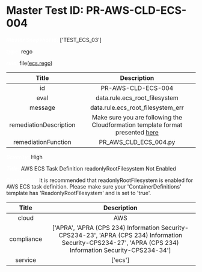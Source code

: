 



# Master Test ID: PR-AWS-CLD-ECS-004


***<font color="white">Master Snapshot Id:</font>*** ['TEST_ECS_03']

***<font color="white">type:</font>*** rego

***<font color="white">rule:</font>*** file([ecs.rego])  
  
  
  
  

|Title|Description|
| :---: | :---: |
|id|PR-AWS-CLD-ECS-004|
|eval|data.rule.ecs_root_filesystem|
|message|data.rule.ecs_root_filesystem_err|
|remediationDescription|Make sure you are following the Cloudformation template format presented <a href='https://docs.aws.amazon.com/AWSCloudFormation/latest/UserGuide/aws-resource-ecs-taskdefinition.html' target='_blank'>here</a>|
|remediationFunction|PR_AWS_CLD_ECS_004.py|


***<font color="white">Severity:</font>*** High

***<font color="white">Title:</font>*** AWS ECS Task Definition readonlyRootFilesystem Not Enabled

***<font color="white">Description:</font>*** It is recommended that readonlyRootFilesystem is enabled for AWS ECS task definition. Please make sure your 'ContainerDefinitions' template has 'ReadonlyRootFilesystem' and is set to 'true'.  
  
  

|Title|Description|
| :---: | :---: |
|cloud|AWS|
|compliance|['APRA', 'APRA (CPS 234) Information Security-CPS234-23', 'APRA (CPS 234) Information Security-CPS234-27', 'APRA (CPS 234) Information Security-CPS234-34']|
|service|['ecs']|



[ecs.rego]: https://github.com/prancer-io/prancer-compliance-test/tree/master/aws/cloud/ecs.rego
